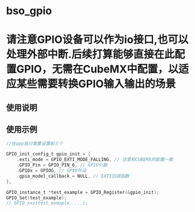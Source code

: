 # bso_gpio

# 请注意GPIO设备可以作为io接口,也可以处理外部中断.后续打算能够直接在此配置GPIO，无需在CubeMX中配置，以适应某些需要转换GPIO输入输出的场景

## 使用说明

## 使用示例

```c
//在app层只需要设置前三个

GPIO_init_config_t gpio_init = {
    .exti_mode = GPIO_EXTI_MODE_FALLING, // 注意和CUBEMX的配置一致
    .GPIO_Pin = GPIO_PIN_6, // GPIO引脚
    .GPIOx = GPIOG, // GPIO外设
    .gpio_model_callback = NULL, // EXTI回调函数
},

GPIO_instance_t *test_example = GPIO_Register(&gpio_init);
GPIO_Set(test_example);
// GPIO_xxx(test_exmaple, ...);
```
